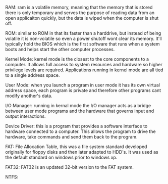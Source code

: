 RAM: ram is a volatile memory, meaning that the memory that is stored there is only temporary and serves the purpose of reading data from an open applicaiton quickly, but the data is wiped when the computer is shut off.

ROM: similar to ROM in that its faster than a harddrive, but instead of being volatile it is non-volatile so even a power shutoff wont clear its memory. It'll typically hold the BIOS which is the first software that runs when a system boots and helps start the other computer processes. 

Kernel Mode: kernel mode is the closest to the core components to a computer. It allows full access to system resources and hardware so higher privilege levels are required. Applications running in kernel mode are all tied to a single address space.

User Mode: when you launch a program in user mode it has its own virtual address space, each program is private and therefore other programs cant modify another's data. 

I/O Manager: running in kernal mode the I/O manager acts as a bridge between user mode programs and the hardware that governs input and output interactions. 

Device Driver: this is a program that provides a software interface to hardware connected to a computer. This allows the program to drive the hardware, take commands and send them back to the program. 

FAT: File Allocation Table, this was a file system standard developed originally for floppy disks and then later adapted to HDD's. It was used as the default standard on windows prior to windows xp.

FAT32: FAT32 is an updated 32-bit version to the FAT system.

NTFS: 
